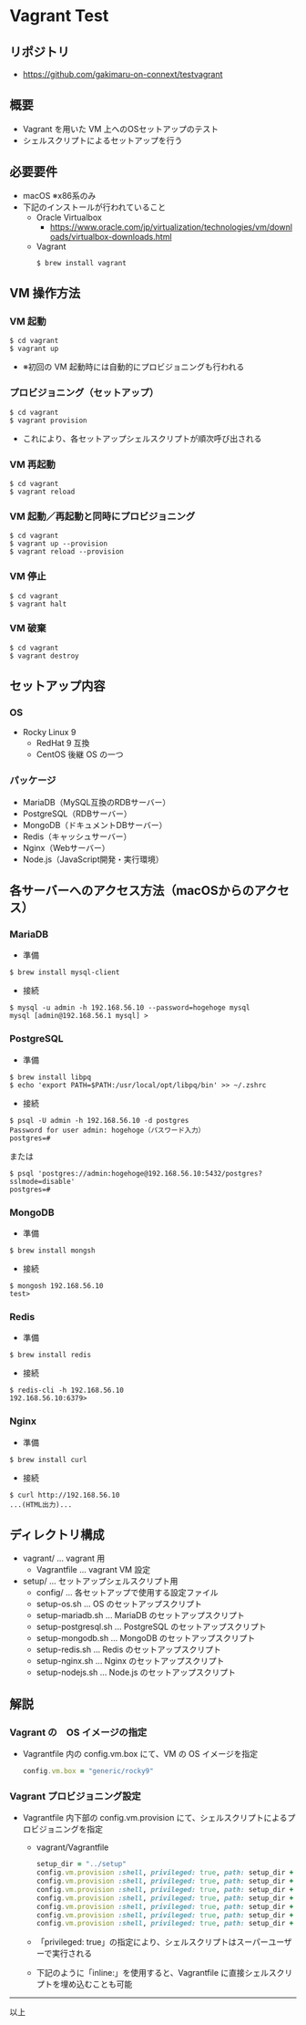 # Vagrant Test

## リポジトリ

- https://github.com/gakimaru-on-connext/testvagrant

## 概要

- Vagrant を用いた VM 上へのOSセットアップのテスト
- シェルスクリプトによるセットアップを行う

## 必要要件

- macOS ※x86系のみ
- 下記のインストールが行われていること
  - Oracle Virtualbox
      - https://www.oracle.com/jp/virtualization/technologies/vm/downloads/virtualbox-downloads.html
  - Vagrant
      ```shell
      $ brew install vagrant
      ```

## VM 操作方法

### VM 起動

```shell
$ cd vagrant
$ vagrant up
```

- ※初回の VM 起動時には自動的にプロビジョニングも行われる

### プロビジョニング（セットアップ）

```shell
$ cd vagrant
$ vagrant provision
```

- これにより、各セットアップシェルスクリプトが順次呼び出される

### VM 再起動

```shell
$ cd vagrant
$ vagrant reload
```

### VM 起動／再起動と同時にプロビジョニング

```shell
$ cd vagrant
$ vagrant up --provision
$ vagrant reload --provision
```

### VM 停止

```shell
$ cd vagrant
$ vagrant halt
```

### VM 破棄

```shell
$ cd vagrant
$ vagrant destroy
```

## セットアップ内容

### OS

- Rocky Linux 9
  - RedHat 9 互換
  - CentOS 後継 OS の一つ

### パッケージ

- MariaDB（MySQL互換のRDBサーバー）
- PostgreSQL（RDBサーバー）
- MongoDB（ドキュメントDBサーバー）
- Redis（キャッシュサーバー）
- Nginx（Webサーバー）
- Node.js（JavaScript開発・実行環境）

## 各サーバーへのアクセス方法（macOSからのアクセス）

### MariaDB

- 準備

```shell
$ brew install mysql-client
```

- 接続

```shell
$ mysql -u admin -h 192.168.56.10 --password=hogehoge mysql
mysql [admin@192.168.56.1 mysql] >
```

### PostgreSQL

- 準備

```shell
$ brew install libpq
$ echo 'export PATH=$PATH:/usr/local/opt/libpq/bin' >> ~/.zshrc
```

- 接続

```shell
$ psql -U admin -h 192.168.56.10 -d postgres
Password for user admin: hogehoge（パスワード入力）
postgres=#
```
または
```shell
$ psql 'postgres://admin:hogehoge@192.168.56.10:5432/postgres?sslmode=disable'
postgres=#
```

### MongoDB

- 準備

```shell
$ brew install mongsh
```

- 接続

```shell
$ mongosh 192.168.56.10
test>
```

### Redis

- 準備

```shell
$ brew install redis
```

- 接続

```shell
$ redis-cli -h 192.168.56.10
192.168.56.10:6379>
```

### Nginx

- 準備

```shell
$ brew install curl
```

- 接続

```shell
$ curl http://192.168.56.10
...(HTML出力)...
```

## ディレクトリ構成

- vagrant/ ... vagrant 用
  - Vagrantfile ... vagrant VM 設定
- setup/ ... セットアップシェルスクリプト用
  - config/ ... 各セットアップで使用する設定ファイル
  - setup-os.sh ... OS のセットアップスクリプト
  - setup-mariadb.sh ... MariaDB のセットアップスクリプト
  - setup-postgresql.sh ... PostgreSQL のセットアップスクリプト
  - setup-mongodb.sh ... MongoDB のセットアップスクリプト
  - setup-redis.sh ... Redis のセットアップスクリプト
  - setup-nginx.sh ... Nginx のセットアップスクリプト
  - setup-nodejs.sh ... Node.js のセットアップスクリプト

## 解説

### Vagrant の　OS イメージの指定

- Vagrantfile 内の config.vm.box にて、VM の OS イメージを指定

  ```ruby
  config.vm.box = "generic/rocky9"
  ```

### Vagrant プロビジョニング設定

- Vagrantfile 内下部の config.vm.provision にて、シェルスクリプトによるプロビジョニングを指定

  - vagrant/Vagrantfile

    ```ruby
    setup_dir = "../setup"
    config.vm.provision :shell, privileged: true, path: setup_dir + "/setup-os.sh", reboot: true
    config.vm.provision :shell, privileged: true, path: setup_dir + "/setup-mariadb.sh"
    config.vm.provision :shell, privileged: true, path: setup_dir + "/setup-postgresql.sh"
    config.vm.provision :shell, privileged: true, path: setup_dir + "/setup-mongodb.sh"
    config.vm.provision :shell, privileged: true, path: setup_dir + "/setup-redis.sh"
    config.vm.provision :shell, privileged: true, path: setup_dir + "/setup-nginx.sh"
    config.vm.provision :shell, privileged: true, path: setup_dir + "/setup-nodejs.sh"
    ```

  - 「privileged: true」の指定により、シェルスクリプトはスーパーユーザーで実行される
  - 下記のように「inline:」を使用すると、Vagrantfile に直接シェルスクリプトを埋め込むことも可能

----
以上
